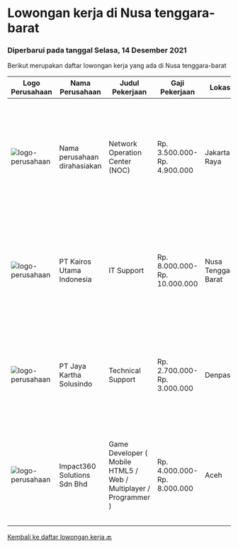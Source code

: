 
  # Lowongan kerja di Nusa tenggara-barat

  ### Diperbarui pada tanggal Selasa, 14 Desember 2021

  Berikut merupakan daftar lowongan kerja yang ada di Nusa tenggara-barat

  |Logo Perusahaan | Nama Perusahaan | Judul Pekerjaan | Gaji Pekerjaan | Lokasi | Deskripsi | Tanggal diunggah | Pranala |
  | -------------- | --------------- | --------------- | --------- | --------- | -------------- | ------- | ----------- |
  |![logo-perusahaan](https://us.123rf.com/450wm/pavelstasevich/pavelstasevich1811/pavelstasevich181101027/112815900-stock-vector-no-image-available-icon-flat-vector.jpg?ver=6)|Nama perusahaan dirahasiakan|Network Operation Center (NOC)|Rp. 3.500.000-Rp. 4.900.000|Jakarta Raya|Tugas &amp; Tanggung Jawab: Melakukan monitoring terhadap jaringan dan service melalui NMS sesuai SOP. Melakukan analisa dan rekomendasi langkah...|Jumat, 10 Desember 2021|https://www.jobstreet.co.id/id/job/network-operation-center-noc-3717107?token=0~93542e38-6e7c-40eb-8358-ba5d88d1b2c1&sectionRank=1&jobId=jobstreet-id-job-3717107|
|![logo-perusahaan](https://image-service-cdn.seek.com.au/5266797effe4df28b8d18f2293ca54c53b830db7/ee4dce1061f3f616224767ad58cb2fc751b8d2dc)|PT Kairos Utama Indonesia|IT Support|Rp. 8.000.000-Rp. 10.000.000|Nusa Tenggara Barat|a. Bersedia on-site untuk support end-user dan tinggal di asrama (AMNT)b. Dapat melakukan installation hardware maupun software serta troubleshooting...|Rabu, 08 Desember 2021|https://www.jobstreet.co.id/id/job/it-support-3714704?token=0~93542e38-6e7c-40eb-8358-ba5d88d1b2c1&sectionRank=2&jobId=jobstreet-id-job-3714704|
|![logo-perusahaan](https://image-service-cdn.seek.com.au/295a790b1e507a7e7e1ece863a9cbc400be15412/ee4dce1061f3f616224767ad58cb2fc751b8d2dc)|PT Jaya Kartha Solusindo|Technical Support|Rp. 2.700.000-Rp. 3.000.000|Denpasar|Kualifikasi:  Berusia minimal 20 tahun sampai dengan 30 tahun Pendidikan terakhir minimal SMK atau sederajat Memiliki kemampuan komunikasi dan...|Sabtu, 27 November 2021|https://www.jobstreet.co.id/id/job/technical-support-3692518?token=0~93542e38-6e7c-40eb-8358-ba5d88d1b2c1&sectionRank=3&jobId=jobstreet-id-job-3692518|
|![logo-perusahaan](https://image-service-cdn.seek.com.au/06b729438205195a03d4bcec08ce1ddd5d9c1576/ee4dce1061f3f616224767ad58cb2fc751b8d2dc)|Impact360 Solutions Sdn Bhd|Game Developer ( Mobile HTML5 / Web / Multiplayer / Programmer )|Rp. 4.000.000-Rp. 8.000.000|Aceh|We are hiring remote HTML5 game developers from all parts of Indonesia. If you have real experience building HTML5 games or applications, you're...|Rabu, 24 November 2021|https://www.jobstreet.co.id/id/job/game-developer-mobile-html5-web-multiplayer-programmer-4740193/origin/my?token=0~93542e38-6e7c-40eb-8358-ba5d88d1b2c1&sectionRank=4&jobId=jobstreet-my-job-4740193|


  [Kembali ke daftar lowongan kerja 🔙](../README.md#daftar-lowongan-kerja)
  